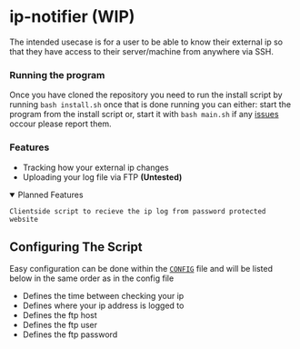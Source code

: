 # ip-notifier (WIP)
The intended usecase is for a user to be able to know their external ip so that they have access to their server/machine from anywhere via SSH.

### Running the program
Once you have cloned the repository you need to run the install script by running `bash install.sh` once that is done running you can either: start the program from the install script or, start it with `bash main.sh` if any [issues](https://github.com/Squibid/ip-notifier/issues) occour please report them.

### Features

- Tracking how your external ip changes
- Uploading your log file via FTP **(Untested)**

 <details open><summary> Planned Features </summary>
  
  ```
  Clientside script to recieve the ip log from password protected website
  ```
  
</details>


## Configuring The Script
Easy configuration can be done within the [`CONFIG`](https://github.com/Squibid/ip-notifier/blob/b6b819a027eb06b1387ed2e109c8452997207b9e/CONFIG) file and will be listed below in the same order as in the config file
* Defines the time between checking your ip
* Defines where your ip address is logged to
* Defines the ftp host
* Defines the ftp user
* Defines the ftp password
